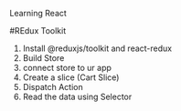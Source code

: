 Learning React

#REdux Toolkit

1. Install @reduxjs/toolkit and react-redux
2. Build Store
3. connect store to ur app
4. Create a slice (Cart Slice)
5. Dispatch Action
6. Read the data using Selector

